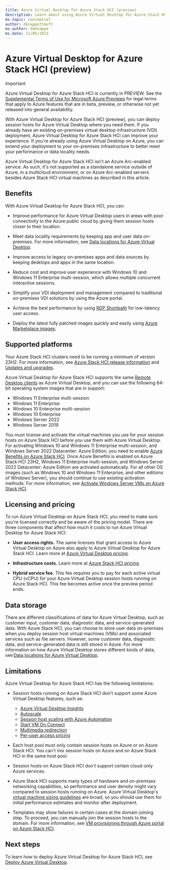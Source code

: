 ```yaml
---
title: Azure Virtual Desktop for Azure Stack HCI (preview)
description: Learn about using Azure Virtual Desktop for Azure Stack HCI (preview) to deploy session hosts where you need them.
ms.topic: conceptual
author: dknappettmsft
ms.author: daknappe
ms.date: 11/06/2023
---
```


# Azure Virtual Desktop for Azure Stack HCI (preview)

> [!IMPORTANT]
> Azure Virtual Desktop for Azure Stack HCI is currently in PREVIEW. See the [Supplemental Terms of Use for Microsoft Azure Previews](https://azure.microsoft.com/support/legal/preview-supplemental-terms/) for legal terms that apply to Azure features that are in beta, preview, or otherwise not yet released into general availability.

With Azure Virtual Desktop for Azure Stack HCI (preview), you can deploy session hosts for Azure Virtual Desktop where you need them. If you already have an existing on-premises virtual desktop infrastructure (VDI) deployment, Azure Virtual Desktop for Azure Stack HCI can improve your experience. If you're already using Azure Virtual Desktop on Azure, you can extend your deployment to your on-premises infrastructure to better meet your performance or data locality needs.

Azure Virtual Desktop for Azure Stack HCI isn't an Azure Arc-enabled service. As such, it's not supported as a standalone service outside of Azure, in a multicloud environment, or on Azure Arc-enabled servers besides Azure Stack HCI virtual machines as described in this article.

## Benefits

With Azure Virtual Desktop for Azure Stack HCI, you can:

- Improve performance for Azure Virtual Desktop users in areas with poor connectivity to the Azure public cloud by giving them session hosts closer to their location.

- Meet data locality requirements by keeping app and user data on-premises. For more information, see [Data locations for Azure Virtual Desktop](data-locations.md).

- Improve access to legacy on-premises apps and data sources by keeping desktops and apps in the same location.

- Reduce cost and improve user experience with Windows 10 and Windows 11 Enterprise multi-session, which allows multiple concurrent interactive sessions.

- Simplify your VDI deployment and management compared to traditional on-premises VDI solutions by using the Azure portal.

- Achieve the best performance by using [RDP Shortpath](rdp-shortpath.md?tabs=managed-networks) for low-latency user access.

- Deploy the latest fully patched images quickly and easily using [Azure Marketplace images](/azure-stack/hci/manage/virtual-machine-image-azure-marketplace).

## Supported platforms

Your Azure Stack HCI clusters need to be running a minimum of version 23H2. For more information, see [Azure Stack HCI release information](/azure-stack/hci/release-information) and [Updates and upgrades](/azure-stack/hci/concepts/updates).

Azure Virtual Desktop for Azure Stack HCI supports the same [Remote Desktop clients](user-documentation/index.yml) as Azure Virtual Desktop, and you can use the following 64-bit operating system images that are in support:

- Windows 11 Enterprise multi-session
- Windows 11 Enterprise
- Windows 10 Enterprise multi-session
- Windows 10 Enterprise
- Windows Server 2022
- Windows Server 2019

You must license and activate the virtual machines you use for your session hosts on Azure Stack HCI before you use them with Azure Virtual Desktop. For activating Windows 10 and Windows 11 Enterprise multi-session, and Windows Server 2022 Datacenter: Azure Edition, you need to enable [Azure Benefits on Azure Stack HCI](/azure-stack/hci/manage/azure-benefits). Once Azure Benefits is enabled on Azure Stack HCI 23H2, Windows 11 Enterprise multi-session, and Windows Server 2022 Datacenter: Azure Edition are activated automatically. For all other OS images (such as Windows 10 and Windows 11 Enterprise, and other editions of Windows Server), you should continue to use existing activation methods. For more information, see [Activate Windows Server VMs on Azure Stack HCI](/azure-stack/hci/manage/vm-activate).

## Licensing and pricing

To run Azure Virtual Desktop on Azure Stack HCI, you need to make sure you're licensed correctly and be aware of the pricing model. There are three components that affect how much it costs to run Azure Virtual Desktop for Azure Stack HCI:

- **User access rights.** The same licenses that grant access to Azure Virtual Desktop on Azure also apply to Azure Virtual Desktop for Azure Stack HCI. Learn more at [Azure Virtual Desktop pricing](https://azure.microsoft.com/pricing/details/virtual-desktop/).

- **Infrastructure costs.** Learn more at [Azure Stack HCI pricing](https://azure.microsoft.com/pricing/details/azure-stack/hci/).
 
- **Hybrid service fee.** This fee requires you to pay for each active virtual CPU (vCPU) for your Azure Virtual Desktop session hosts running on Azure Stack HCI. This fee becomes active once the preview period ends.

## Data storage

There are different classifications of data for Azure Virtual Desktop, such as customer input, customer data, diagnostic data, and service-generated data. With Azure Stack HCI, you can choose to store user data on-premises when you deploy session host virtual machines (VMs) and associated services such as file servers. However, some customer data, diagnostic data, and service-generated data is still stored in Azure. For more information on how Azure Virtual Desktop stores different kinds of data, see [Data locations for Azure Virtual Desktop](data-locations.md).

## Limitations

Azure Virtual Desktop for Azure Stack HCI has the following limitations:

- Session hosts running on Azure Stack HCI don't support some Azure Virtual Desktop features, such as:
    
    - [Azure Virtual Desktop Insights](insights.md)
    - [Autoscale](autoscale-scaling-plan.md)
    - [Session host scaling with Azure Automation](set-up-scaling-script.md)
    - [Start VM On Connect](start-virtual-machine-connect.md)
    - [Multimedia redirection](multimedia-redirection.md)
    - [Per-user access pricing](./remote-app-streaming/licensing.md)

- Each host pool must only contain session hosts on Azure or on Azure Stack HCI. You can't mix session hosts on Azure and on Azure Stack HCI in the same host pool.

- Session hosts on Azure Stack HCI don't support certain cloud-only Azure services.

- Azure Stack HCI supports many types of hardware and on-premises networking capabilities, so performance and user density might vary compared to session hosts running on Azure. Azure Virtual Desktop's [virtual machine sizing guidelines](/windows-server/remote/remote-desktop-services/virtual-machine-recs) are broad, so you should use them for initial performance estimates and monitor after deployment.

- Templates may show failures in certain cases at the domain-joining step. To proceed, you can manually join the session hosts to the domain. For more information, see [VM provisioning through Azure portal on Azure Stack HCI](/azure-stack/hci/manage/azure-arc-enabled-virtual-machines).

## Next steps

To learn how to deploy Azure Virtual Desktop for Azure Stack HCI, see [Deploy Azure Virtual Desktop](deploy-azure-virtual-desktop.md).
